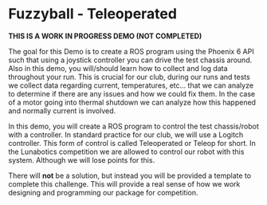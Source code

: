 # Fuzzyball - Teleoperated

**THIS IS A WORK IN PROGRESS DEMO (NOT COMPLETED)**

The goal for this Demo is to create a ROS program using the Phoenix 6 API such that using a joystick controller you can drive the test chassis around. Also in this demo, you will/should learn how to collect and log data throughout your run. This is crucial for our club, during our runs and tests we collect data regarding current, temperatures, etc... that we can analyze to determine if there are any issues and how we could fix them. In the case of a motor going into thermal shutdown we can analyze how this happened and normally current is involved.

In this demo, you will create a ROS program to control the test chassis/robot with a controller. In standard practice for our club, we will use a Logitch controller. This form of control is called Teleoperated or Teleop for short. In the Lunabotics competition we are allowed to control our robot with this system. Although we will lose points for this.

There will **not** be a solution, but instead you will be provided a template to complete this challenge. This will provide a real sense of how we work designing and programming our package for competition.